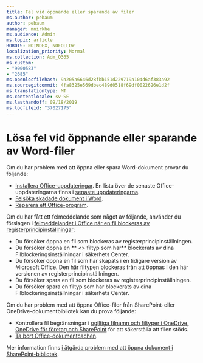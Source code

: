 ```yaml
---
title: Fel vid öppnande eller sparande av filer
ms.author: pebaum
author: pebaum
manager: mnirkhe
ms.audience: Admin
ms.topic: article
ROBOTS: NOINDEX, NOFOLLOW
localization_priority: Normal
ms.collection: Adm_O365
ms.custom:
- "9000583"
- "2685"
ms.openlocfilehash: 9a205a6646d28fbb151d229719a104d6af383a92
ms.sourcegitcommit: 4fa8325e569dbec489d0518f69df0022626e1d2f
ms.translationtype: MT
ms.contentlocale: sv-SE
ms.lasthandoff: 09/18/2019
ms.locfileid: "37027175"
---
```

# <a name="resolve-errors-opening-or-saving-word-files"></a>Lösa fel vid öppnande eller sparande av Word-filer

Om du har problem med att öppna eller spara Word-dokument provar du följande:

- [Installera Office-uppdateringar](https://support.office.com/article/2ab296f3-7f03-43a2-8e50-46de917611c5). En lista över de senaste Office-uppdateringarna finns i [senaste uppdateringarna](https://docs.microsoft.com/officeupdates/office-updates-msi).
- [Felsöka skadade dokument i Word](https://docs.microsoft.com/office/troubleshoot/word/damaged-documents-in-word).
- [Reparera ett Office-program](https://support.office.com/Article/Repair-an-Office-application-7821d4b6-7c1d-4205-aa0e-a6b40c5bb88b).

Om du har fått ett felmeddelande som något av följande, använder du förslagen i [felmeddelandet i Office när en fil blockeras av registerprincipinställningar](https://docs.microsoft.com/office/troubleshoot/settings/file-blocked-in-office):

- Du försöker öppna en fil som blockeras av registerprincipinställningen.
- Du försöker öppna en ** \<\> filtyp som har** blockerats av dina Filblockeringsinställningar i säkerhets Center.
- Du försöker öppna en fil som har skapats i en tidigare version av Microsoft Office. Den här filtypen blockeras från att öppnas i den här versionen av registerprincipinställningen.
- Du försöker spara en fil som blockeras av registerprincipinställningen.
- Du försöker spara en filtyp som har blockerats av dina Filblockeringsinställningar i säkerhets Center.

Om du har problem med att öppna Office-filer från SharePoint-eller OneDrive-dokumentbibliotek kan du prova följande:

- Kontrollera fil begränsningar i [ogiltiga filnamn och filtyper i OneDrive, OneDrive för företag och SharePoint](https://support.office.com/article/64883a5d-228e-48f5-b3d2-eb39e07630fa) för att säkerställa att filen stöds. 
- [Ta bort Office-dokumentcachen](https://support.office.com/article/b1d3765e-d71b-4bb8-99ca-acd22c42995d
). 

Mer information finns [i åtgärda problem med att öppna dokument i SharePoint-bibliotek](https://support.office.com/article/31329fa1-4ad0-47fc-95d8-bb0c5b12a536).